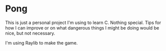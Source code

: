 # Pong
This is just a personal project I'm using to learn C. Nothing special.
Tips for how I can improve or on what dangerous things I might be doing would be nice, but not necessary.

I'm using Raylib to make the game.
